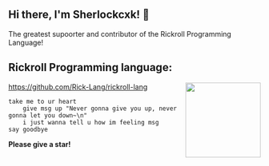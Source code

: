 ## Hi there, I'm Sherlockcxk! 👋
The greatest supoorter and contributor of the Rickroll Programming Language!

## Rickroll Programming language:
https://github.com/Rick-Lang/rickroll-lang
<img src="https://avatars.githubusercontent.com/u/83736946?s=200&v=4" align="right" width="150" height="150"/>
```
take me to ur heart
    give msg up "Never gonna give you up, never gonna let you down~\n"
    i just wanna tell u how im feeling msg
say goodbye
```
**Please give a star!**
